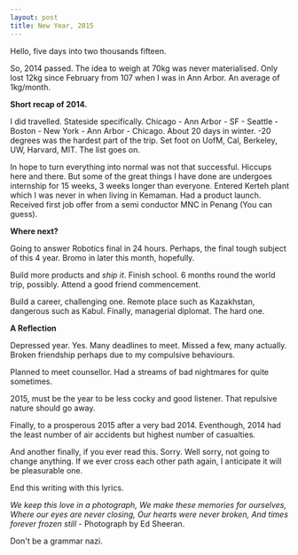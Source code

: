 ```yaml
---
layout: post
title: New Year, 2015
---
```


Hello, five days into two thousands fifteen.

So, 2014 passed. The idea to weigh at 70kg was never materialised. Only lost 12kg since February from 107 when I was in Ann Arbor. An average of 1kg/month.

**Short recap of 2014.**

I did travelled. Stateside specifically. Chicago - Ann Arbor - SF - Seattle - Boston - New York - Ann Arbor - Chicago. About 20 days in winter. -20 degrees was the hardest part of the trip. Set foot on UofM, Cal, Berkeley, UW, Harvard, MIT. The list goes on.

In hope to turn everything into normal was not that successful. Hiccups here and there. But some of the great things I have done are undergoes internship for 15 weeks, 3 weeks longer than everyone. Entered Kerteh plant which I was never in when living in Kemaman. Had a product launch. Received first job offer from a semi conductor MNC in Penang (You can guess).

**Where next?**

Going to answer Robotics final in 24 hours. Perhaps, the final tough subject of this 4 year. Bromo in later this month, hopefully.

Build more products and *ship it*.  Finish school. 6 months round the world trip, possibly. Attend a good friend commencement.

Build a career, challenging one. Remote place such as Kazakhstan, dangerous such as Kabul. Finally, managerial diplomat. The hard one.

**A Reflection**

Depressed year. Yes. Many deadlines to meet. Missed a few, many actually. Broken friendship perhaps due to my compulsive behaviours.

Planned to meet counsellor. Had a streams of bad nightmares for quite sometimes.

2015, must be the year to be less cocky and good listener. That repulsive nature should go away.

Finally, to a prosperous 2015 after a very bad 2014. Eventhough, 2014 had the least number of air accidents but highest number of casualties.

And another finally, if you ever read this. Sorry. Well sorry, not going to change anything. If we ever cross each other path again, I anticipate it will be pleasurable one.

End this writing with this lyrics.

_We keep this love in a photograph, We make these memories for ourselves, Where our eyes are never closing, Our hearts were never broken, And times forever frozen still_ - Photograph by Ed Sheeran.

Don't be a grammar nazi.